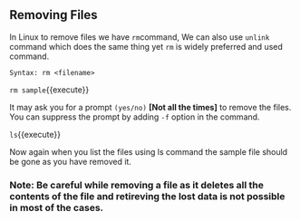 # #

## Removing Files

In Linux to remove files we have `rm`command, We can also use `unlink` command which does the same thing yet `rm` is widely preferred and used command.

`Syntax: rm <filename>`

`rm sample`{{execute}} 

It may ask you for a prompt `(yes/no)` **[Not all the times]** to remove the files. You can suppress the prompt by adding `-f` option in the command.

`ls`{{execute}} 

Now again when you list the files using ls command the sample file should be gone as you have removed it.

### Note: Be careful while removing a file as it deletes all the contents of the file and retireving the lost data is not possible in most of the cases.